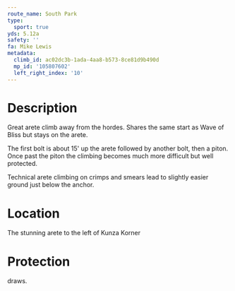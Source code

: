 ```yaml
---
route_name: South Park
type:
  sport: true
yds: 5.12a
safety: ''
fa: Mike Lewis
metadata:
  climb_id: ac02dc3b-1ada-4aa8-b573-8ce81d9b490d
  mp_id: '105807602'
  left_right_index: '10'
---
```

# Description
Great arete climb away from the hordes. Shares the same start as Wave of Bliss but stays on the arete.

The first bolt is about 15' up the arete followed by another bolt, then a piton. Once past the piton the climbing becomes much more difficult but well protected.

Technical arete climbing on crimps and smears lead to slightly easier ground just below the anchor.

# Location
The stunning arete to the left of Kunza Korner

# Protection
draws.
